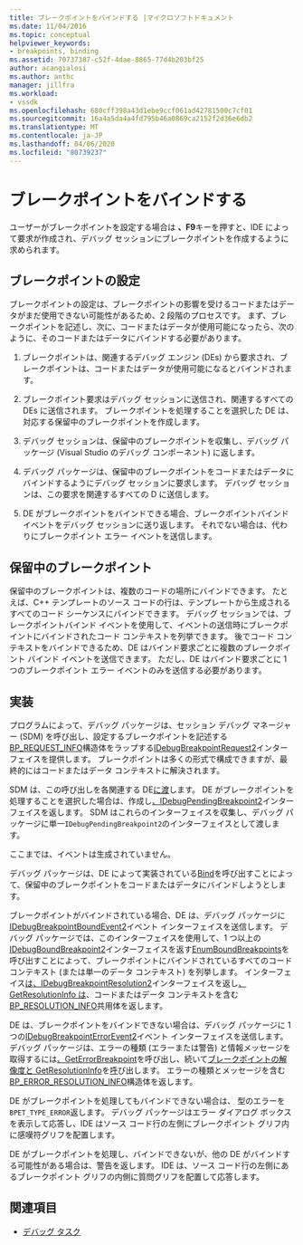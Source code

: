 ```yaml
---
title: ブレークポイントをバインドする |マイクロソフトドキュメント
ms.date: 11/04/2016
ms.topic: conceptual
helpviewer_keywords:
- breakpoints, binding
ms.assetid: 70737387-c52f-4dae-8865-77d4b203bf25
author: acangialosi
ms.author: anthc
manager: jillfra
ms.workload:
- vssdk
ms.openlocfilehash: 680cff398a43d1ebe9ccf061ad42781500c7cf01
ms.sourcegitcommit: 16a4a5da4a4fd795b46a0869ca2152f2d36e6db2
ms.translationtype: MT
ms.contentlocale: ja-JP
ms.lasthandoff: 04/06/2020
ms.locfileid: "80739237"
---
```

# <a name="bind-breakpoints"></a>ブレークポイントをバインドする
ユーザーがブレークポイントを設定する場合は **、F9**キーを押すと、IDE によって要求が作成され、デバッグ セッションにブレークポイントを作成するように求められます。

## <a name="set-a-breakpoint"></a>ブレークポイントの設定
 ブレークポイントの設定は、ブレークポイントの影響を受けるコードまたはデータがまだ使用できない可能性があるため、2 段階のプロセスです。 まず、ブレークポイントを記述し、次に、コードまたはデータが使用可能になったら、次のように、そのコードまたはデータにバインドする必要があります。

1. ブレークポイントは、関連するデバッグ エンジン (DEs) から要求され、ブレークポイントは、コードまたはデータが使用可能になるとバインドされます。

2. ブレークポイント要求はデバッグ セッションに送信され、関連するすべての DEs に送信されます。 ブレークポイントを処理することを選択した DE は、対応する保留中のブレークポイントを作成します。

3. デバッグ セッションは、保留中のブレークポイントを収集し、デバッグ パッケージ (Visual Studio のデバッグ コンポーネント) に返します。

4. デバッグ パッケージは、保留中のブレークポイントをコードまたはデータにバインドするようにデバッグ セッションに要求します。 デバッグ セッションは、この要求を関連するすべての D に送信します。

5. DE がブレークポイントをバインドできる場合、ブレークポイントバインド イベントをデバッグ セッションに送り返します。 それでない場合は、代わりにブレークポイント エラー イベントを送信します。

## <a name="pending-breakpoints"></a>保留中のブレークポイント
 保留中のブレークポイントは、複数のコードの場所にバインドできます。 たとえば、C++ テンプレートのソース コードの行は、テンプレートから生成されるすべてのコード シーケンスにバインドできます。 デバッグ セッションでは、ブレークポイントバインド イベントを使用して、イベントの送信時にブレークポイントにバインドされたコード コンテキストを列挙できます。 後でコード コンテキストをバインドできるため、DE はバインド要求ごとに複数のブレークポイント バインド イベントを送信できます。 ただし、DE はバインド要求ごとに 1 つのブレークポイント エラー イベントのみを送信する必要があります。

## <a name="implementation"></a>実装
 プログラムによって、デバッグ パッケージは、セッション デバッグ マネージャー (SDM) を呼び出し、設定するブレークポイントを記述する[BP_REQUEST_INFO](../../extensibility/debugger/reference/bp-request-info.md)構造体をラップする[IDebugBreakpointRequest2](../../extensibility/debugger/reference/idebugbreakpointrequest2.md)インターフェイスを提供します。 ブレークポイントは多くの形式で構成できますが、最終的にはコードまたはデータ コンテキストに解決されます。

 SDM は、この呼び出しを各関連する DE[に渡](../../extensibility/debugger/reference/idebugengine2-creatependingbreakpoint.md)します。 DE がブレークポイントを処理することを選択した場合は、作成し[、IDebugPendingBreakpoint2](../../extensibility/debugger/reference/idebugpendingbreakpoint2.md)インターフェイスを返します。 SDM はこれらのインターフェイスを収集し、デバッグ パッケージに単一`IDebugPendingBreakpoint2`のインターフェイスとして渡します。

 ここまでは、イベントは生成されていません。

 デバッグ パッケージは、DE によって実装されている[Bind](../../extensibility/debugger/reference/idebugpendingbreakpoint2-bind.md)を呼び出すことによって、保留中のブレークポイントをコードまたはデータにバインドしようとします。

 ブレークポイントがバインドされている場合、DE は、デバッグ パッケージに[IDebugBreakpointBoundEvent2](../../extensibility/debugger/reference/idebugbreakpointboundevent2.md)イベント インターフェイスを送信します。 デバッグ パッケージでは、このインターフェイスを使用して、1 つ以上の[IDebugBoundBreakpoint2](../../extensibility/debugger/reference/idebugboundbreakpoint2.md)インターフェイスを返す[EnumBoundBreakpoints](../../extensibility/debugger/reference/idebugbreakpointboundevent2-enumboundbreakpoints.md)を呼び出すことによって、ブレークポイントにバインドされているすべてのコード コンテキスト (または単一のデータ コンテキスト) を列挙します。 インターフェイス[は](../../extensibility/debugger/reference/idebugboundbreakpoint2-getbreakpointresolution.md)[、IDebugBreakpointResolution2](../../extensibility/debugger/reference/idebugbreakpointresolution2.md)インターフェイスを返し[、GetResolutionInfo は](../../extensibility/debugger/reference/idebugbreakpointresolution2-getresolutioninfo.md)、コードまたはデータ コンテキストを含む[BP_RESOLUTION_INFO](../../extensibility/debugger/reference/bp-resolution-info.md)共用体を返します。

 DE は、ブレークポイントをバインドできない場合は、デバッグ パッケージに 1 つの[IDebugBreakpointErrorEvent2](../../extensibility/debugger/reference/idebugbreakpointerrorevent2.md)イベント インターフェイスを送信します。 デバッグ パッケージは、エラーの種類 (エラーまたは警告) と情報メッセージを取得するには[、GetErrorBreakpoint](../../extensibility/debugger/reference/idebugbreakpointerrorevent2-geterrorbreakpoint.md)を呼び出し、続いて[ブレークポイントの解像度と GetResolutionInfo](../../extensibility/debugger/reference/idebugerrorbreakpoint2-getbreakpointresolution.md)を[呼](../../extensibility/debugger/reference/idebugerrorbreakpointresolution2-getresolutioninfo.md)び出します。 エラーの種類とメッセージを含む[BP_ERROR_RESOLUTION_INFO](../../extensibility/debugger/reference/bp-error-resolution-info.md)構造体を返します。

 DE がブレークポイントを処理してもバインドできない場合は、 型のエラーを`BPET_TYPE_ERROR`返します。 デバッグ パッケージはエラー ダイアログ ボックスを表示して応答し、IDE はソース コード行の左側にブレークポイント グリフ内に感嘆符グリフを配置します。

 DE がブレークポイントを処理し、バインドできないが、他の DE がバインドする可能性がある場合は、警告を返します。 IDE は、ソース コード行の左側にあるブレークポイント グリフの内側に質問グリフを配置して応答します。

## <a name="see-also"></a>関連項目
- [デバッグ タスク](../../extensibility/debugger/debugging-tasks.md)
